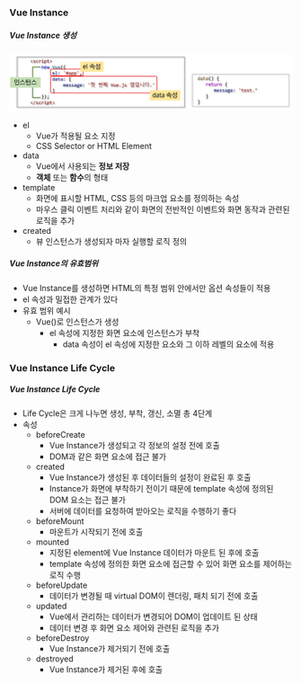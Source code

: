 ### Vue Instance

##### Vue Instance 생성

<img src="vueInstance.PNG"><br>

- el
  - Vue가 적용될 요소 지정
  - CSS Selector or HTML Element
- data
  - Vue에서 사용되는 **정보 저장**
  - **객체** 또는 **함수**의 형태
- template
  - 화면에 표시할 HTML, CSS 등의 마크업 요소를 정의하는 속성
  - 마우스 클릭 이벤트 처리와 같이 화면의 전반적인 이벤트와 화면 동작과 관련된 로직을 추가
- created
  - 뷰 인스턴스가 생성되자 마자 실행할 로직 정의

##### Vue Instance의 유효범위

- Vue Instance를 생성하면 HTML의 특정 범위 안에서만 옵션 속성들이 적용
- el 속성과 밀접한 관계가 있다
- 유효 범위 예시
  - Vue()로 인스턴스가 생성
    - el 속성에 지정한 화면 요소에 인스턴스가 부착
      - data 속성이 el 속성에 지정한 요소와 그 이하 레벨의 요소에 적용

### Vue Instance Life Cycle

##### Vue Instance Life Cycle

- Life Cycle은 크게 나누면 생성, 부착, 갱신, 소멸 총 4단계
- 속성
  - beforeCreate
    - Vue Instance가 생성되고 각 정보의 설정 전에 호출
    - DOM과 같은 화면 요소에 접근 불가
  - created
    - Vue Instance가 생성된 후 데이터들의 설정이 완료된 후 호출
    - Instance가 화면에 부착하기 전이기 때문에 template 속성에 정의된 DOM 요소는 접근 불가
    - 서버에 데이터를 요청하여 받아오는 로직을 수행하기 좋다
  - beforeMount
    - 마운트가 시작되기 전에 호출
  - mounted
    - 지정된 element에 Vue Instance 데이터가 마운트 된 후에 호출
    - template 속성에 정의한 화면 요소에 접근할 수 있어 화면 요소를 제어하는 로직 수행
  - beforeUpdate
    - 데이터가 변경될 때 virtual DOM이 렌더링, 패치 되기 전에 호출
  - updated
    - Vue에서 관리하는 데이터가 변경되어 DOM이 업데이트 된 상태
    - 데이터 변경 후 화면 요소 제어와 관련된 로직을 추가
  - beforeDestroy
    - Vue Instance가 제거되기 전에 호출
  - destroyed
    - Vue Instance가 제거된 후에 호출
